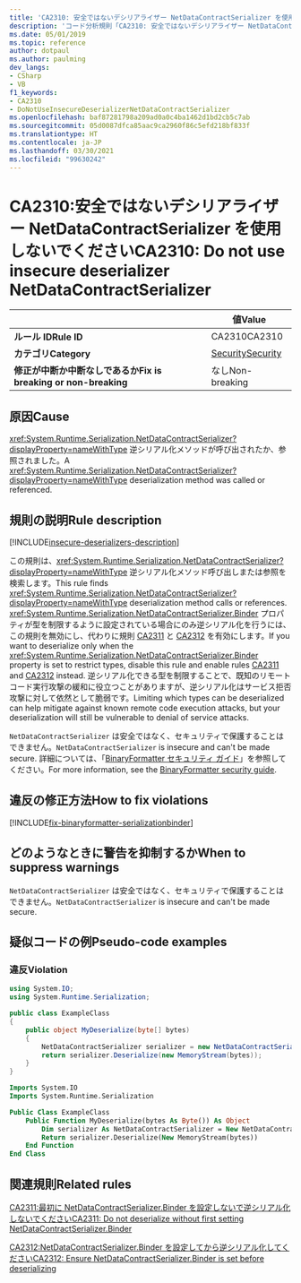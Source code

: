 ```yaml
---
title: 'CA2310: 安全ではないデシリアライザー NetDataContractSerializer を使用しないでください (コード分析)'
description: 'コード分析規則「CA2310: 安全ではないデシリアライザー NetDataContractSerializer を使用しないでください」について説明します'
ms.date: 05/01/2019
ms.topic: reference
author: dotpaul
ms.author: paulming
dev_langs:
- CSharp
- VB
f1_keywords:
- CA2310
- DoNotUseInsecureDeserializerNetDataContractSerializer
ms.openlocfilehash: baf87281798a209ad0a0c4ba1462d1bd2cb5c7ab
ms.sourcegitcommit: 05d0087dfca85aac9ca2960f86c5efd218bf833f
ms.translationtype: HT
ms.contentlocale: ja-JP
ms.lasthandoff: 03/30/2021
ms.locfileid: "99630242"
---
```

# <a name="ca2310-do-not-use-insecure-deserializer-netdatacontractserializer"></a><span data-ttu-id="10119-103">CA2310:安全ではないデシリアライザー NetDataContractSerializer を使用しないでください</span><span class="sxs-lookup"><span data-stu-id="10119-103">CA2310: Do not use insecure deserializer NetDataContractSerializer</span></span>

| | <span data-ttu-id="10119-104">値</span><span class="sxs-lookup"><span data-stu-id="10119-104">Value</span></span> |
|-|-|
| <span data-ttu-id="10119-105">**ルール ID**</span><span class="sxs-lookup"><span data-stu-id="10119-105">**Rule ID**</span></span> |<span data-ttu-id="10119-106">CA2310</span><span class="sxs-lookup"><span data-stu-id="10119-106">CA2310</span></span>|
| <span data-ttu-id="10119-107">**カテゴリ**</span><span class="sxs-lookup"><span data-stu-id="10119-107">**Category**</span></span> |[<span data-ttu-id="10119-108">Security</span><span class="sxs-lookup"><span data-stu-id="10119-108">Security</span></span>](security-warnings.md)|
| <span data-ttu-id="10119-109">**修正が中断か中断なしであるか**</span><span class="sxs-lookup"><span data-stu-id="10119-109">**Fix is breaking or non-breaking**</span></span> |<span data-ttu-id="10119-110">なし</span><span class="sxs-lookup"><span data-stu-id="10119-110">Non-breaking</span></span>|

## <a name="cause"></a><span data-ttu-id="10119-111">原因</span><span class="sxs-lookup"><span data-stu-id="10119-111">Cause</span></span>

<span data-ttu-id="10119-112"><xref:System.Runtime.Serialization.NetDataContractSerializer?displayProperty=nameWithType> 逆シリアル化メソッドが呼び出されたか、参照されました。</span><span class="sxs-lookup"><span data-stu-id="10119-112">A <xref:System.Runtime.Serialization.NetDataContractSerializer?displayProperty=nameWithType> deserialization method was called or referenced.</span></span>

## <a name="rule-description"></a><span data-ttu-id="10119-113">規則の説明</span><span class="sxs-lookup"><span data-stu-id="10119-113">Rule description</span></span>

[!INCLUDE[insecure-deserializers-description](~/includes/code-analysis/insecure-deserializers-description.md)]

<span data-ttu-id="10119-114">この規則は、<xref:System.Runtime.Serialization.NetDataContractSerializer?displayProperty=nameWithType> 逆シリアル化メソッド呼び出しまたは参照を検索します。</span><span class="sxs-lookup"><span data-stu-id="10119-114">This rule finds <xref:System.Runtime.Serialization.NetDataContractSerializer?displayProperty=nameWithType> deserialization method calls or references.</span></span> <span data-ttu-id="10119-115"><xref:System.Runtime.Serialization.NetDataContractSerializer.Binder> プロパティが型を制限するように設定されている場合にのみ逆シリアル化を行うには、この規則を無効にし、代わりに規則 [CA2311](ca2311.md) と [CA2312](ca2312.md) を有効にします。</span><span class="sxs-lookup"><span data-stu-id="10119-115">If you want to deserialize only when the <xref:System.Runtime.Serialization.NetDataContractSerializer.Binder> property is set to restrict types, disable this rule and enable rules [CA2311](ca2311.md) and [CA2312](ca2312.md) instead.</span></span> <span data-ttu-id="10119-116">逆シリアル化できる型を制限することで、既知のリモート コード実行攻撃の緩和に役立つことがありますが、逆シリアル化はサービス拒否攻撃に対して依然として脆弱です。</span><span class="sxs-lookup"><span data-stu-id="10119-116">Limiting which types can be deserialized can help mitigate against known remote code execution attacks, but your deserialization will still be vulnerable to denial of service attacks.</span></span>

<span data-ttu-id="10119-117">`NetDataContractSerializer` は安全ではなく、セキュリティで保護することはできません。</span><span class="sxs-lookup"><span data-stu-id="10119-117">`NetDataContractSerializer` is insecure and can't be made secure.</span></span> <span data-ttu-id="10119-118">詳細については、「[BinaryFormatter セキュリティ ガイド](../../../standard/serialization/binaryformatter-security-guide.md)」を参照してください。</span><span class="sxs-lookup"><span data-stu-id="10119-118">For more information, see the [BinaryFormatter security guide](../../../standard/serialization/binaryformatter-security-guide.md).</span></span>

## <a name="how-to-fix-violations"></a><span data-ttu-id="10119-119">違反の修正方法</span><span class="sxs-lookup"><span data-stu-id="10119-119">How to fix violations</span></span>

[!INCLUDE[fix-binaryformatter-serializationbinder](~/includes/code-analysis/fix-binaryformatter-serializationbinder.md)]

## <a name="when-to-suppress-warnings"></a><span data-ttu-id="10119-120">どのようなときに警告を抑制するか</span><span class="sxs-lookup"><span data-stu-id="10119-120">When to suppress warnings</span></span>

<span data-ttu-id="10119-121">`NetDataContractSerializer` は安全ではなく、セキュリティで保護することはできません。</span><span class="sxs-lookup"><span data-stu-id="10119-121">`NetDataContractSerializer` is insecure and can't be made secure.</span></span>

## <a name="pseudo-code-examples"></a><span data-ttu-id="10119-122">疑似コードの例</span><span class="sxs-lookup"><span data-stu-id="10119-122">Pseudo-code examples</span></span>

### <a name="violation"></a><span data-ttu-id="10119-123">違反</span><span class="sxs-lookup"><span data-stu-id="10119-123">Violation</span></span>

```csharp
using System.IO;
using System.Runtime.Serialization;

public class ExampleClass
{
    public object MyDeserialize(byte[] bytes)
    {
        NetDataContractSerializer serializer = new NetDataContractSerializer();
        return serializer.Deserialize(new MemoryStream(bytes));
    }
}
```

```vb
Imports System.IO
Imports System.Runtime.Serialization

Public Class ExampleClass
    Public Function MyDeserialize(bytes As Byte()) As Object
        Dim serializer As NetDataContractSerializer = New NetDataContractSerializer()
        Return serializer.Deserialize(New MemoryStream(bytes))
    End Function
End Class
```

## <a name="related-rules"></a><span data-ttu-id="10119-124">関連規則</span><span class="sxs-lookup"><span data-stu-id="10119-124">Related rules</span></span>

[<span data-ttu-id="10119-125">CA2311:最初に NetDataContractSerializer.Binder を設定しないで逆シリアル化しないでください</span><span class="sxs-lookup"><span data-stu-id="10119-125">CA2311: Do not deserialize without first setting NetDataContractSerializer.Binder</span></span>](ca2311.md)

[<span data-ttu-id="10119-126">CA2312:NetDataContractSerializer.Binder を設定してから逆シリアル化してください</span><span class="sxs-lookup"><span data-stu-id="10119-126">CA2312: Ensure NetDataContractSerializer.Binder is set before deserializing</span></span>](ca2312.md)
